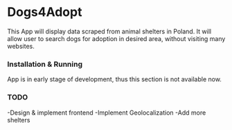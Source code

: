 # Dogs4Adopt

This App will display data scraped from animal shelters in Poland.
It will allow user to search dogs for adoption in desired area, without visiting many websites.

### Installation & Running

App is in early stage of development, thus this section is not available now.

### TODO

-Design & implement frontend
-Implement Geolocalization
-Add more shelters
